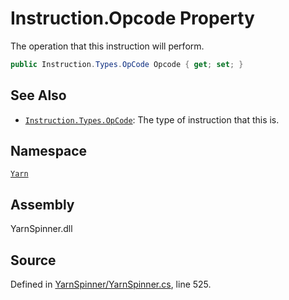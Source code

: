 # Instruction.Opcode Property

The operation that this instruction will perform.


```csharp
public Instruction.Types.OpCode Opcode { get; set; }
```



## See Also
* [`Instruction.Types.OpCode`](/api/csharp/yarn/instruction.types.opcode.md): 
The type of instruction that this is.

## Namespace
[`Yarn`](/api/csharp/yarn/README.md)

## Assembly
YarnSpinner.dll

## Source
Defined in [YarnSpinner/YarnSpinner.cs](https://github.com/YarnSpinnerTool/YarnSpinner//blob/develop/YarnSpinner/YarnSpinner.cs#L525), line 525.
